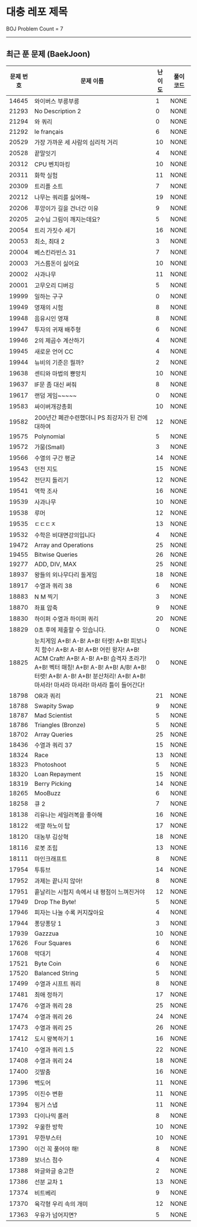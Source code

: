 # 대충 레포 제목

BOJ Problem Count = 7

---

## 최근 푼 문제 (BaekJoon)
| 문제 번호 | 문제 이름 | 난이도 | 풀이 코드 |
| --- | --- | --- | --- |
| 14645 | 와이버스 부릉부릉 | 1 | NONE |
| 21293 | No Description 2 | 0 | NONE |
| 21294 | 와 쿼리 | 0 | NONE |
| 21292 | le français | 6 | NONE |
| 20529 | 가장 가까운 세 사람의 심리적 거리 | 10 | NONE |
| 20528 | 끝말잇기 | 4 | NONE |
| 20312 | CPU 벤치마킹 | 10 | NONE |
| 20311 | 화학 실험 | 11 | NONE |
| 20309 | 트리플 소트 | 7 | NONE |
| 20212 | 나무는 쿼리를 싫어해~ | 19 | NONE |
| 20206 | 푸앙이가 길을 건너간 이유 | 9 | NONE |
| 20205 | 교수님 그림이 깨지는데요? | 5 | NONE |
| 20054 | 트리 가짓수 세기 | 16 | NONE |
| 20053 | 최소, 최대 2 | 3 | NONE |
| 20004 | 베스킨라빈스 31 | 7 | NONE |
| 20003 | 거스름돈이 싫어요 | 10 | NONE |
| 20002 | 사과나무 | 11 | NONE |
| 20001 | 고무오리 디버깅 | 5 | NONE |
| 19999 | 일하는 구구 | 0 | NONE |
| 19949 | 영재의 시험 | 8 | NONE |
| 19948 | 음유시인 영재 | 8 | NONE |
| 19947 | 투자의 귀재 배주형 | 6 | NONE |
| 19946 | 2의 제곱수 계산하기 | 4 | NONE |
| 19945 | 새로운 언어 CC | 4 | NONE |
| 19944 | 뉴비의 기준은 뭘까? | 2 | NONE |
| 19638 | 센티와 마법의 뿅망치 | 10 | NONE |
| 19637 | IF문 좀 대신 써줘 | 8 | NONE |
| 19617 | 랜덤 게임~~~~~ | 0 | NONE |
| 19583 | 싸이버개강총회 | 10 | NONE |
| 19582 | 200년간 폐관수련했더니 PS 최강자가 된 건에 대하여 | 12 | NONE |
| 19575 | Polynomial | 5 | NONE |
| 19572 | 가뭄(Small) | 3 | NONE |
| 19566 | 수열의 구간 평균 | 14 | NONE |
| 19543 | 던전 지도 | 15 | NONE |
| 19542 | 전단지 돌리기 | 12 | NONE |
| 19541 | 역학 조사 | 16 | NONE |
| 19539 | 사과나무 | 10 | NONE |
| 19538 | 루머 | 12 | NONE |
| 19535 | ㄷㄷㄷㅈ | 13 | NONE |
| 19532 | 수학은 비대면강의입니다 | 4 | NONE |
| 19472 | Array and Operations | 25 | NONE |
| 19455 | Bitwise Queries | 26 | NONE |
| 19277 | ADD, DIV, MAX | 25 | NONE |
| 18937 | 왕들의 외나무다리 돌게임 | 18 | NONE |
| 18917 | 수열과 쿼리 38 | 6 | NONE |
| 18883 | N M 찍기 | 3 | NONE |
| 18870 | 좌표 압축 | 9 | NONE |
| 18830 | 하이퍼 수열과 하이퍼 쿼리 | 20 | NONE |
| 18829 | 0초 후에 제출할 수 있습니다. | 0 | NONE |
| 18825 | 눈치게임 A+B! A-B! A+B! 터렛! A+B! 피보나치 함수! A+B! A-B! A+B! 어린 왕자! A+B! ACM Craft! A+B! A-B! A+B! 습격자 초라기! A+B! 벡터 매칭! A+B! A-B! A+B! A/B! A+B! 터렛! A+B! A-B! A+B! 분산처리! A+B! A+B! 마셔라! 마셔라 마셔라! 마셔라 틀이 들어간다! | 0 | NONE |
| 18798 | OR과 쿼리 | 21 | NONE |
| 18788 | Swapity Swap | 9 | NONE |
| 18787 | Mad Scientist | 5 | NONE |
| 18786 | Triangles (Bronze) | 5 | NONE |
| 18702 | Array Queries | 25 | NONE |
| 18436 | 수열과 쿼리 37 | 15 | NONE |
| 18324 | Race | 13 | NONE |
| 18323 | Photoshoot | 5 | NONE |
| 18320 | Loan Repayment | 15 | NONE |
| 18319 | Berry Picking | 14 | NONE |
| 18265 | MooBuzz | 6 | NONE |
| 18258 | 큐 2 | 7 | NONE |
| 18138 | 리유나는 세일러복을 좋아해 | 16 | NONE |
| 18122 | 색깔 하노이 탑 | 17 | NONE |
| 18120 | 대농부 김상혁 | 18 | NONE |
| 18116 | 로봇 조립 | 13 | NONE |
| 18111 | 마인크래프트 | 8 | NONE |
| 17954 | 투튜브 | 14 | NONE |
| 17952 | 과제는 끝나지 않아! | 8 | NONE |
| 17951 | 흩날리는 시험지 속에서 내 평점이 느껴진거야 | 12 | NONE |
| 17949 | Drop The Byte! | 5 | NONE |
| 17946 | 피자는 나눌 수록 커지잖아요 | 4 | NONE |
| 17944 | 퐁당퐁당 1 | 3 | NONE |
| 17939 | Gazzzua | 10 | NONE |
| 17626 | Four Squares | 6 | NONE |
| 17608 | 막대기 | 4 | NONE |
| 17521 | Byte Coin | 6 | NONE |
| 17520 | Balanced String | 5 | NONE |
| 17499 | 수열과 시프트 쿼리 | 8 | NONE |
| 17481 | 최애 정하기 | 17 | NONE |
| 17476 | 수열과 쿼리 28 | 25 | NONE |
| 17474 | 수열과 쿼리 26 | 24 | NONE |
| 17473 | 수열과 쿼리 25 | 26 | NONE |
| 17412 | 도시 왕복하기 1 | 16 | NONE |
| 17410 | 수열과 쿼리 1.5 | 22 | NONE |
| 17408 | 수열과 쿼리 24 | 18 | NONE |
| 17400 | 깃발춤 | 16 | NONE |
| 17396 | 백도어 | 11 | NONE |
| 17395 | 이진수 변환 | 11 | NONE |
| 17394 | 핑거 스냅 | 11 | NONE |
| 17393 | 다이나믹 롤러 | 8 | NONE |
| 17392 | 우울한 방학 | 10 | NONE |
| 17391 | 무한부스터 | 10 | NONE |
| 17390 | 이건 꼭 풀어야 해! | 8 | NONE |
| 17389 | 보너스 점수 | 4 | NONE |
| 17388 | 와글와글 숭고한 | 2 | NONE |
| 17386 | 선분 교차 1 | 13 | NONE |
| 17374 | 비트베리 | 9 | NONE |
| 17370 | 육각형 우리 속의 개미 | 12 | NONE |
| 17363 | 우유가 넘어지면? | 5 | NONE |
